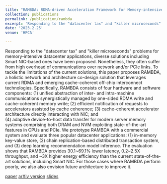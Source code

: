 ```yaml
---
title: "RAMBDA: RDMA-driven Acceleration Framework for Memory-intensive us-scale Datacenter Applications"
collection: publications
permalink: /publication/rambda
excerpt: 'Responding to the "datacenter tax" and "killer microseconds" problems, this paper proposes a holistic solution for us-scale datacenter applications accelerations, leveraging emerging RDMA and cache-coherent accelerator techniques. [paper]() [arXiv version](https://arxiv.org/abs/2203.08906) [slides]()'
date: '2023.2.25'
venue: 'HPCA'

---
```

Responding to the "datacenter tax" and "killer microseconds" problems for memory-intensive datacenter applications, diverse solutions including Smart NIC-based ones have been proposed. Nonetheless, they often suffer from high overhead of communications over network and/or PCIe links. To tackle the limitations of the current solutions, this paper proposes RAMBDA, a holistic network and architecture co-design solution that leverages current RDMA and emerging cache-coherent off-chip interconnect technologies. Specifically, RAMBDA consists of four hardware and software components: 
(1) unified abstraction of inter- and intra-machine communications synergistically managed by one-sided RDMA write and cache-coherent memory write; 
(2) efficient notification of requests to accelerators assisted by cache coherence; 
(3) cache-coherent accelerator architecture directly interacting with NIC; and  
(4) adaptive device-to-host data transfer for modern server memory systems comprising both DRAM and NVM exploiting state-of-the-art features in CPUs and PCIe.
We prototype RAMBDA with a commercial system and evaluate three popular datacenter applications: (1) in-memory key-value store, (2) chain replication-based distributed transaction system, and (3) deep learning recommendation model inference. The evaluation shows that RAMBDA provides 30.1~69.1% lower latency,  0.2~2.5X throughput, and ~3X higher energy efficiency than the current state-of-the-art solutions, including Smart NIC. For those cases where RAMBDA perform poorly, we also also envision future architecture to improve it.

[paper]() 
[arXiv version](https://arxiv.org/abs/2203.08906) 
[slides]()
